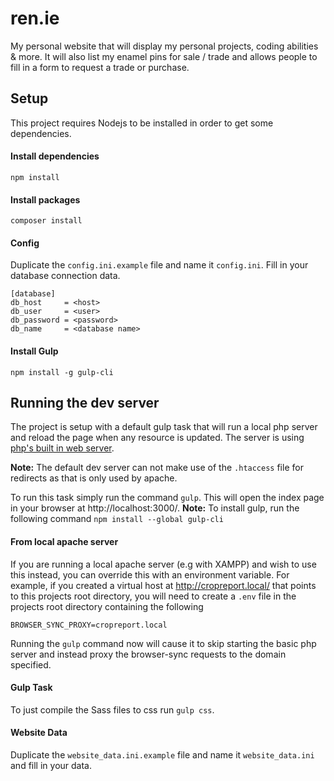 # ren.ie
My personal website that will display my personal projects, coding abilities & more. It will also list my enamel pins for sale / trade and allows people to fill in a form to request a trade or purchase.

## Setup
This project requires Nodejs to be installed in order to get some dependencies.

#### Install dependencies
```
npm install
```

#### Install packages
```
composer install
```

#### Config
Duplicate the `config.ini.example` file and name it `config.ini`. Fill in your database connection data.
```
[database]
db_host     = <host>
db_user     = <user>
db_password = <password>
db_name     = <database name>
```
#### Install Gulp
```
npm install -g gulp-cli
```

## Running the dev server
The project is setup with a default gulp task that will run a local php server and reload the page when any resource is updated. The server is using [php's built in web server](https://www.php.net/manual/en/features.commandline.webserver.php).

**Note:** The default dev server can not make use of the `.htaccess` file for redirects as that is only used by apache.

To run this task simply run the command `gulp`. This will open the index page in your browser at http://localhost:3000/.
**Note:** To install gulp, run the following command `npm install --global gulp-cli`

#### From local apache server
If you are running a local apache server (e.g with XAMPP) and wish to use this instead, you can override this with an environment variable. For example, if you created a virtual host at http://cropreport.local/ that points to this projects root directory, you will need to create a `.env` file in the projects root directory containing the following
```
BROWSER_SYNC_PROXY=cropreport.local
```
Running the `gulp` command now will cause it to skip starting the basic php server and instead proxy the browser-sync requests to the domain specified.

#### Gulp Task
To just compile the Sass files to css run `gulp css`.

#### Website Data
Duplicate the `website_data.ini.example` file and name it `website_data.ini` and fill in your data.
